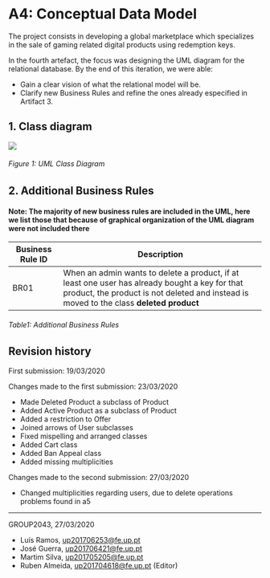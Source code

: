# A4: Conceptual Data Model

The project consists in developing a global marketplace which specializes in the sale of gaming related digital products using redemption keys.

In the fourth artefact, the focus was designing the UML diagram for the relational database. By the end of this iteration, we were able:

* Gain a clear vision of what the relational model will be.
* Clarify new Business Rules and refine the ones already especified in Artifact 3.

## 1. Class diagram
<a href="https://i.imgur.com/Xn0jgrk.png"><img src="https://i.imgur.com/Xn0jgrk.png"/></a>
###### Figure 1: UML Class Diagram



## 2. Additional Business Rules
 
#### Note: The majority of new business rules are included in the UML, here we list those that because of graphical organization of the UML diagram were not included there

| Business Rule ID | Description | 
| -------- | -------- | 
| BR01     | When an admin wants to delete a product, if at least one user has already bought a key for that product, the product is not deleted and instead is moved to the class **deleted product**|
###### Table1: Additional Business Rules


## Revision history

First submission: 19/03/2020

Changes made to the first submission: 23/03/2020
* Made Deleted Product a subclass of Product
* Added Active Product as a subclass of Product
* Added a restriction to Offer 
* Joined arrows of User subclasses
* Fixed mispelling and arranged classes
* Added Cart class
* Added Ban Appeal class
* Added missing multiplicities

Changes made to the second submission: 27/03/2020
* Changed multiplicities regarding users, due to delete operations problems found in a5


***
GROUP2043, 27/03/2020
 
* Luís Ramos, up201706253@fe.up.pt
* José Guerra, up201706421@fe.up.pt
* Martim Silva, up201705205@fe.up.pt
* Ruben Almeida, up201704618@fe.up.pt (Editor)